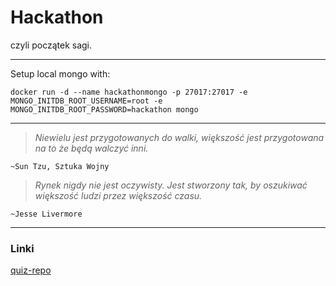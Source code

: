 # Hackathon

czyli początek sagi.
*******
Setup local mongo with:
```
docker run -d --name hackathonmongo -p 27017:27017 -e MONGO_INITDB_ROOT_USERNAME=root -e MONGO_INITDB_ROOT_PASSWORD=hackathon mongo
```
*******

> _Niewielu jest przygotowanych do walki, większość jest przygotowana na to że będą walczyć inni._

    ~Sun Tzu, Sztuka Wojny

> _Rynek nigdy nie jest oczywisty. Jest stworzony tak, by oszukiwać większość ludzi przez większość czasu._

    ~Jesse Livermore

---

### Linki

[quiz-repo]

[quiz-repo]: (https://github.com/sridharbandi/react-quiz.git)
